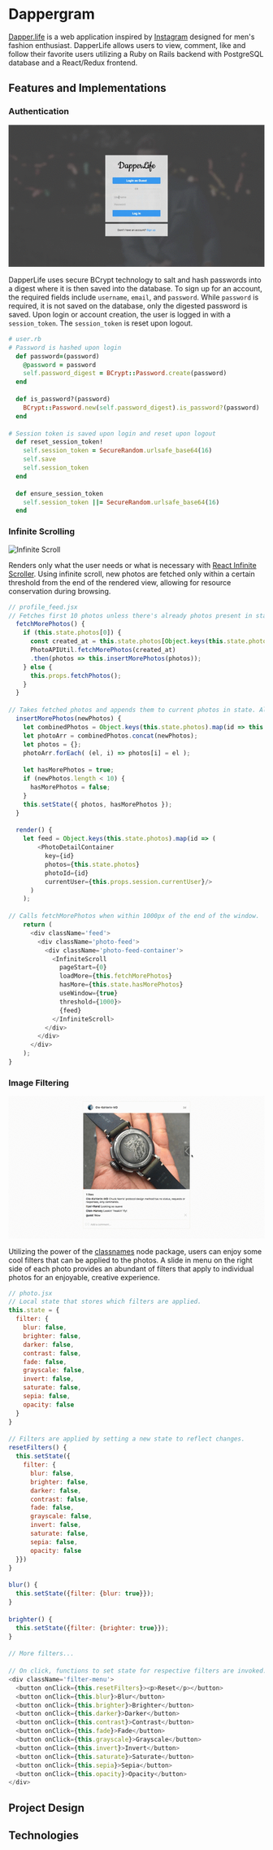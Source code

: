 # Dappergram

[Dapper.life][live link] is a web application inspired by [Instagram][instagram] designed for men's fashion enthusiast. DapperLife allows users to view, comment, like and follow their favorite users utilizing a Ruby on Rails backend with PostgreSQL database and a React/Redux frontend.

## Features and Implementations

### Authentication

![Login Demo][login]

DapperLife uses secure BCrypt technology to salt and hash passwords into a digest where it is then saved into the database. To sign up for an account, the required fields include `username`, `email`, and `password`. While `password` is required, it is not saved on the database, only the digested password is saved. Upon login or account creation, the user is logged in with a `session_token`. The `session_token` is reset upon logout.

```Ruby
# user.rb
# Password is hashed upon login
  def password=(password)
    @password = password
    self.password_digest = BCrypt::Password.create(password)
  end

  def is_password?(password)
    BCrypt::Password.new(self.password_digest).is_password?(password)
  end

# Session token is saved upon login and reset upon logout
  def reset_session_token!
    self.session_token = SecureRandom.urlsafe_base64(16)
    self.save
    self.session_token
  end

  def ensure_session_token
    self.session_token ||= SecureRandom.urlsafe_base64(16)
  end
```

### Infinite Scrolling

![Infinite Scroll][infinite]

Renders only what the user needs or what is necessary with [React Infinite Scroller][infinite scroller]. Using infinite scroll, new photos are fetched only within a certain threshold from the end of the rendered view, allowing for resource conservation during browsing.

```js
// profile_feed.jsx
// Fetches first 10 photos unless there's already photos present in state, in which case, the next 10 is fetched.
  fetchMorePhotos() {
    if (this.state.photos[0]) {
      const created_at = this.state.photos[Object.keys(this.state.photos).length  - 1].created_at;
      PhotoAPIUtil.fetchMorePhotos(created_at)
      .then(photos => this.insertMorePhotos(photos));
    } else {
      this.props.fetchPhotos();
    }
  }

// Takes fetched photos and appends them to current photos in state. Also tags state with boolean that indicates whether or not there's more photos to fetch
  insertMorePhotos(newPhotos) {
    let combinedPhotos = Object.keys(this.state.photos).map(id => this.state.photos[id]);
    let photoArr = combinedPhotos.concat(newPhotos);
    let photos = {};
    photoArr.forEach( (el, i) => photos[i] = el );

    let hasMorePhotos = true;
    if (newPhotos.length < 10) {
      hasMorePhotos = false;
    }
    this.setState({ photos, hasMorePhotos });
  }

  render() {
    let feed = Object.keys(this.state.photos).map(id => (
        <PhotoDetailContainer
          key={id}
          photos={this.state.photos}
          photoId={id}
          currentUser={this.props.session.currentUser}/>
      )
    );

// Calls fetchMorePhotos when within 1000px of the end of the window.
    return (
      <div className='feed'>
        <div className='photo-feed'>
          <div className='photo-feed-container'>
            <InfiniteScroll
              pageStart={0}
              loadMore={this.fetchMorePhotos}
              hasMore={this.state.hasMorePhotos}
              useWindow={true}
              threshold={1000}>
              {feed}
            </InfiniteScroll>
          </div>
        </div>
      </div>
    );
}
```

### Image Filtering

![Image Filter][image filter]

Utilizing the power of the [classnames][classnames] node package, users can enjoy some cool filters that can be applied to the photos. A slide in menu on the right side of each photo provides an abundant of filters that apply to individual photos for an enjoyable, creative experience.

```js
// photo.jsx
// Local state that stores which filters are applied.
this.state = {
  filter: {
    blur: false,
    brighter: false,
    darker: false,
    contrast: false,
    fade: false,
    grayscale: false,
    invert: false,
    saturate: false,
    sepia: false,
    opacity: false
  }
}

// Filters are applied by setting a new state to reflect changes.
resetFilters() {
  this.setState({
    filter: {
      blur: false,
      brighter: false,
      darker: false,
      contrast: false,
      fade: false,
      grayscale: false,
      invert: false,
      saturate: false,
      sepia: false,
      opacity: false
  }})
}

blur() {
  this.setState({filter: {blur: true}});
}

brighter() {
  this.setState({filter: {brighter: true}});
}

// More filters...

// On click, functions to set state for respective filters are invoked.
<div className='filter-menu'>
  <button onClick={this.resetFilters}><p>Reset</p></button>
  <button onClick={this.blur}>Blur</button>
  <button onClick={this.brighter}>Brighter</button>
  <button onClick={this.darker}>Darker</button>
  <button onClick={this.contrast}>Contrast</button>
  <button onClick={this.fade}>Fade</button>
  <button onClick={this.grayscale}>Grayscale</button>
  <button onClick={this.invert}>Invert</button>
  <button onClick={this.saturate}>Saturate</button>
  <button onClick={this.sepia}>Sepia</button>
  <button onClick={this.opacity}>Opacity</button>
</div>
```

## Project Design

## Technologies


[live link]: http://www.dapper.life/
[instagram]: https://www.instagram.com/
[login]: ./docs/images/login.gif
[infinite]: ./docs/images/infinite.gif
[infinite scroller]: https://github.com/CassetteRocks/react-infinite-scroller
[image filter]:./docs/images/filter.gif
[classnames]: https://github.com/JedWatson/classnames
